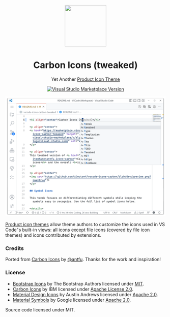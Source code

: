 <p align="center">
<img src="https://github.com/antfu/vscode-icons-carbon/blob/main/icon.png?raw=true" height="130" width="130"/>
</p>

<h1 align="center">Carbon Icons (tweaked)</h1>

<!-- <p align="center">
This extension is a fork of <a href="https://marketplace.visualstudio.com/items?itemName=antfu.icons-carbon">Carbon Icons</a> by <a href="https://marketplace.visualstudio.com/publishers/antfu">Anthony Fu</a>. Thanks for the work!
</p> -->

<p align="center">
Yet Another <a href="https://code.visualstudio.com/api/extension-guides/product-icon-theme">Product Icon Theme</a>
</p>

<p align="center">
<a href="https://marketplace.visualstudio.com/items?itemName=alyxz.icons-carbon-tweaked" target="__blank"><img src="https://img.shields.io/visual-studio-marketplace/v/alyxz.icons-carbon-tweaked?label=Marketplace&logo=visual-studio-code" alt="Visual Studio Marketplace Version" /></a>
</p>

<p align="center">
<img src="https://github.com/alecton4/vscode-icons-carbon/blob/main/preview.png?raw=true"/>
</p>

[Product icon themes](https://code.visualstudio.com/api/extension-guides/product-icon-theme) allow theme authors to customize the icons used in VS Code"s built-in views: all icons except file icons (covered by file icon themes) and icons contributed by extensions.

### Credits

Ported from [Carbon Icons](https://github.com/antfu/vscode-icons-carbon) by [@antfu](https://github.com/antfu). Thanks for the work and inspiration!

### License

- [Bootstrap Icons](https://github.com/twbs/icons) by The Bootstrap Authors licensed under [MIT](https://github.com/twbs/icons/blob/main/LICENSE.md).
- [Carbon Icons](https://github.com/carbon-design-system/carbon/tree/main/packages/icons) by IBM licensed under [Apache License 2.0](https://github.com/carbon-design-system/carbon/blob/main/LICENSE).
- [Material Design Icons](https://github.com/Templarian/MaterialDesign) by Austin Andrews licensed under [Apache 2.0](https://github.com/Templarian/MaterialDesign/blob/master/LICENSE).
- [Material Symbols](https://github.com/google/material-design-icons) by Google licensed under [Apache 2.0](https://github.com/google/material-design-icons/blob/master/LICENSE).

Source code licensed under MIT.
